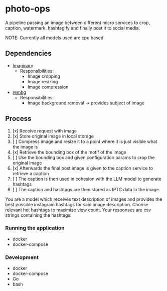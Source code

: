 # photo-ops
A pipeline passing an image between different micro services to crop, caption, watermark, hashtagify and finally post it to social media.

NOTE: Currently all models used are cpu based.

## Dependencies

- [Imaginary](https://github.com/h2non/imaginary)
  - Responsibilities:
    - Image cropping
    - Image resizing
    - Image compression
- [rembg](https://github.com/danielgatis/rembg)
  - Responsibilities:
    - Image background removal -> provides subject of image

## Process

1. [x] Receive request with image
2. [x] Store original image in local storage
3. [ ] Compress image and resize it to a point where it is just visible what the image is
4. [x] Retrieve the bounding box of the motif of the image
5. [ ] Use the bounding box and given configuration params to crop the original image
6. [x] Afterwards the final post image is given to the caption service to retrieve a caption
7. [ ] The caption is then used in cohesion with the LLM model to generate hashtags
8. [ ] The caption and hashtags are then stored as IPTC data in the image

You are a model which receives text description of images and provides the best possible instagram hashtags for said image description. Choose relevant hot hashtags to maximize view count. Your responses are csv strings containing the hashtags.

### Running the application

- docker
- docker-compose

### Development

- docker
- docker-compose
- Go
- bash
